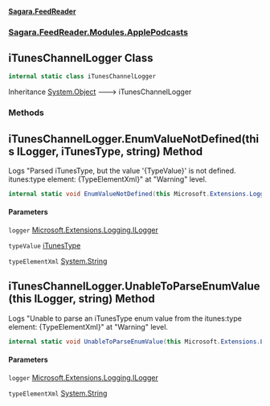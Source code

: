 #### [Sagara.FeedReader](index.md 'index')
### [Sagara.FeedReader.Modules.ApplePodcasts](index.md#Sagara.FeedReader.Modules.ApplePodcasts 'Sagara.FeedReader.Modules.ApplePodcasts')

## iTunesChannelLogger Class

```csharp
internal static class iTunesChannelLogger
```

Inheritance [System.Object](https://docs.microsoft.com/en-us/dotnet/api/System.Object 'System.Object') &#129106; iTunesChannelLogger
### Methods

<a name='Sagara.FeedReader.Modules.ApplePodcasts.iTunesChannelLogger.EnumValueNotDefined(thisMicrosoft.Extensions.Logging.ILogger,Sagara.FeedReader.Modules.ApplePodcasts.iTunesType,string)'></a>

## iTunesChannelLogger.EnumValueNotDefined(this ILogger, iTunesType, string) Method

Logs "Parsed iTunesType, but the value '{TypeValue}' is not defined. itunes:type element: {TypeElementXml}" at "Warning" level.

```csharp
internal static void EnumValueNotDefined(this Microsoft.Extensions.Logging.ILogger logger, Sagara.FeedReader.Modules.ApplePodcasts.iTunesType typeValue, string typeElementXml);
```
#### Parameters

<a name='Sagara.FeedReader.Modules.ApplePodcasts.iTunesChannelLogger.EnumValueNotDefined(thisMicrosoft.Extensions.Logging.ILogger,Sagara.FeedReader.Modules.ApplePodcasts.iTunesType,string).logger'></a>

`logger` [Microsoft.Extensions.Logging.ILogger](https://docs.microsoft.com/en-us/dotnet/api/Microsoft.Extensions.Logging.ILogger 'Microsoft.Extensions.Logging.ILogger')

<a name='Sagara.FeedReader.Modules.ApplePodcasts.iTunesChannelLogger.EnumValueNotDefined(thisMicrosoft.Extensions.Logging.ILogger,Sagara.FeedReader.Modules.ApplePodcasts.iTunesType,string).typeValue'></a>

`typeValue` [iTunesType](Sagara.FeedReader.Modules.ApplePodcasts.iTunesType.md 'Sagara.FeedReader.Modules.ApplePodcasts.iTunesType')

<a name='Sagara.FeedReader.Modules.ApplePodcasts.iTunesChannelLogger.EnumValueNotDefined(thisMicrosoft.Extensions.Logging.ILogger,Sagara.FeedReader.Modules.ApplePodcasts.iTunesType,string).typeElementXml'></a>

`typeElementXml` [System.String](https://docs.microsoft.com/en-us/dotnet/api/System.String 'System.String')

<a name='Sagara.FeedReader.Modules.ApplePodcasts.iTunesChannelLogger.UnableToParseEnumValue(thisMicrosoft.Extensions.Logging.ILogger,string)'></a>

## iTunesChannelLogger.UnableToParseEnumValue(this ILogger, string) Method

Logs "Unable to parse an iTunesType enum value from the itunes:type element: {TypeElementXml}" at "Warning" level.

```csharp
internal static void UnableToParseEnumValue(this Microsoft.Extensions.Logging.ILogger logger, string typeElementXml);
```
#### Parameters

<a name='Sagara.FeedReader.Modules.ApplePodcasts.iTunesChannelLogger.UnableToParseEnumValue(thisMicrosoft.Extensions.Logging.ILogger,string).logger'></a>

`logger` [Microsoft.Extensions.Logging.ILogger](https://docs.microsoft.com/en-us/dotnet/api/Microsoft.Extensions.Logging.ILogger 'Microsoft.Extensions.Logging.ILogger')

<a name='Sagara.FeedReader.Modules.ApplePodcasts.iTunesChannelLogger.UnableToParseEnumValue(thisMicrosoft.Extensions.Logging.ILogger,string).typeElementXml'></a>

`typeElementXml` [System.String](https://docs.microsoft.com/en-us/dotnet/api/System.String 'System.String')